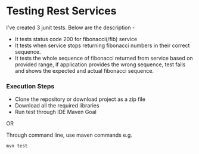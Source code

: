 # Testing Rest Services

I've created 3 junit tests. Below are the description -

- It tests status code 200 for fibonacci(/fib) service
- It tests when service stops returning fibonacci numbers in their correct sequence.
- It tests the whole sequence of fibonacci returned from service based on provided range, if application provides the wrong sequence, test fails and shows
the expected and actual fibonacci sequence.


### Execution Steps

- Clone the repository or download project as a zip file
- Download all the required libraries
- Run test through IDE Maven Goal

OR

Through command line, use maven commands e.g.

```
mvn test

```
